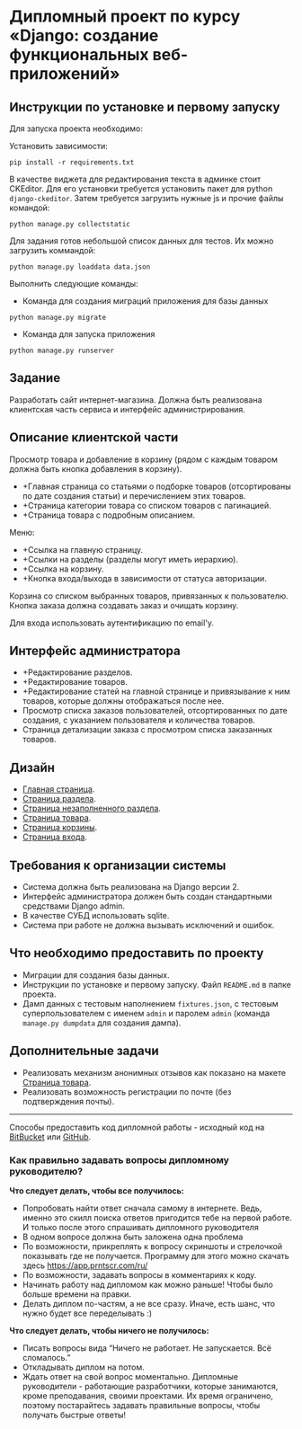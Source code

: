# Дипломный проект по курсу «Django: создание функциональных веб-приложений»

## Инструкции по установке и первому запуску

Для запуска проекта необходимо:

Установить зависимости:
```
pip install -r requirements.txt
```

В качестве виджета для редактирования текста в админке стоит CKEditor.
Для его установки требуется установить пакет для python `django-ckeditor`.
Затем требуется загрузить нужные js и прочие файлы командой:
```
python manage.py collectstatic
```

Для задания готов небольшой список данных для тестов.
Их можно загрузить коммандой: 
```
python manage.py loaddata data.json
```

Выполнить следующие команды:

* Команда для создания миграций приложения для базы данных
```
python manage.py migrate
```

* Команда для запуска приложения
```
python manage.py runserver
```
## Задание

Разработать сайт интернет-магазина.
Должна быть реализована клиентская часть сервиса и интерфейс администрирования.


## Описание клиентской части

Просмотр товара и добавление в корзину (рядом с каждым товаром должна быть кнопка добавления в корзину).

* +Главная страница со статьями о подборке товаров (отсортированы по дате создания статьи)
  и перечислением этих товаров.
* +Страница категории товара со списком товаров с пагинацией.
* +Страница товара с подробным описанием.
    
Меню:

* +Ссылка на главную страницу.
* +Ссылки на разделы (разделы могут иметь иерархию).
* +Ссылка на корзину.
* +Кнопка входа/выхода в зависимости от статуса авторизации.

Корзина со списком выбранных товаров, привязанных к пользователю.
Кнопка заказа должна создавать заказ и очищать корзину.

Для входа использовать аутентификацию по email'у.


## Интерфейс администратора

* +Редактирование разделов.
* +Редактирование товаров.
* +Редактирование статей на главной странице и привязывание к ним товаров,
  которые должны отображаться после нее.
* Просмотр списка заказов пользователей, отсортированных по дате создания,
    с указанием пользователя и количества товаров.
* Страница детализации заказа с просмотром списка заказанных товаров.

## Дизайн

* [Главная страница](templates/index.html).
* [Страница раздела](templates/categories.html).
* [Страница незаполненного раздела](templates/empty_section.html).
* [Страница товара](templates/product.html).
* [Страница корзины](templates/cart.html).
* [Страница входа](templates/login.html).

## Требования к организации системы

* Система должна быть реализована на Django версии 2.
* Интерфейс администратора должен быть создан стандартными средствами Django admin.
* В качестве СУБД использовать sqlite.
* Система при работе не должна вызывать исключений и ошибок.

## Что необходимо предоставить по проекту

* Миграции для создания базы данных.
* Инструкции по установке и первому запуску. Файл `README.md` в папке проекта.
* Дамп данных с тестовым наполнением `fixtures.json`,
  с тестовым суперпользователем с именем `admin` и паролем `admin` (команда `manage.py dumpdata` для создания дампа).

## Дополнительные задачи

* Реализовать механизм анонимных отзывов как показано на макете [Страница товара](templates/product.html).
* Реализовать возможность регистрации по почте (без подтверждения почты).

---
Способы предоставить код дипломной работы -
исходный код на [BitBucket](https://bitbucket.org/) или [GitHub](https://github.com/).


### Как правильно задавать вопросы дипломному руководителю?

**Что следует делать, чтобы все получилось:**

* Попробовать найти ответ сначала самому в интернете. Ведь, именно это скилл поиска ответов пригодится тебе на первой работе. И только после этого спрашивать дипломного руководителя
* В одном вопросе должна быть заложена одна проблема 
* По возможности, прикреплять к вопросу скриншоты и стрелочкой показывать где не получается. Программу для этого можно скачать здесь https://app.prntscr.com/ru/
* По возможности, задавать вопросы в комментариях к коду. 
* Начинать работу над дипломом как можно раньше! Чтобы было больше времени на правки. 
* Делать диплом по-частям, а не все сразу. Иначе, есть шанс, что нужно будет все переделывать :)  

**Что следует делать, чтобы ничего не получилось:**

* Писать вопросы вида “Ничего не работает. Не запускается. Всё сломалось.”
* Откладывать диплом на потом. 
* Ждать ответ на свой вопрос моментально. Дипломные руководители - работающие разработчики, которые занимаются, кроме преподавания, своими проектами. Их время ограничено, поэтому постарайтесь задавать правильные вопросы, чтобы получать быстрые ответы! 

